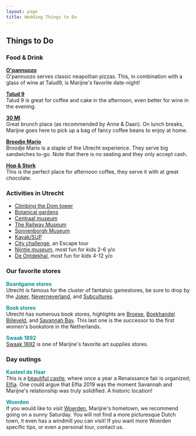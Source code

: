 ```yaml
---
layout: page
title: Wedding Things to Do
---
```



<div class='class_01'>
<h2>Things to Do</h2>
  
<h3>Food & Drink</h3> 

<p>
  <strong style="color:#0A9396"><a href="http://www.o-panuozzo.nl/">O'pannuozo</a></strong><br> 
  O'pannuozo serves classic neapolitan pizzas.  
  This, in combination with a glass of wine at Talud9, is Marijne's favorite date-night!  
</p>
  
<p>
  <strong style="color:#0A9396"><a href="https://www.talud9.nl/">Talud 9</a></strong><br>  
  Talud 9 is great for coffee and cake in the afternoon, even better for wine in the evening. 
</p>

<p>
  <strong style="color:#0A9396"><a href="https://30ml.nl/">30 Ml</a></strong><br>  
  Great brunch place (as recommended by Anne & Daan).  
  On lunch breaks, Marijne goes here to pick up a bag of fancy coffee beans to enjoy at home.  
</p>

<p>
  <strong style="color:#0A9396"><a href="https://broodjemario.nl/">Broodje Mario</a></strong><br>  
  Broodje Mario is a staple of the Utrecht experience. They serve big sandwiches to-go. 
  Note that there is no seating and they only accept cash. 
</p>

<p>
  <strong style="color:#0A9396"><a href="https://hopenstork.com/">Hop & Stork</a></strong><br>  
  This is the perfect place for afternoon coffee, they serve it with at great chocolate. 
</p>

<h3>Activities in Utrecht</h3> 

<ul>
   <li><a href="https://www.domtoren.nl/">Climbing the Dom tower</a></li>
   <li><a href="https://www.uu.nl/en/utrecht-university-botanic-gardens">Botanical gardens</a></li>
   <li><a href="https://www.centraalmuseum.nl/en">Centraal museum</a></li>
   <li><a href="https://www.spoorwegmuseum.nl/en/">The Railway Museum</a></li>
   <li><a href="https://www.sonnenborgh.nl/english">Sonnenborgh Museum</a></li>
   <li><a href="https://dagjesuppen.nl/en/">Kayak/SUP</a></li>
   <li><a href="https://escapetours.com/stad/utrecht">City challenge</a>, an Escape tour</li>
   <li><a href="https://nijntjemuseum.nl/?lang=en">Nijntje museum</a>, most fun for kids 2-6 y/o</li>
   <li><a href="https://ontdekhal.nl/">De Ontdekhal</a>, most fun for kids 4-12 y/o</li>
 </ul> 

<h3>Our favorite stores</h3> 

<p>
  <strong style="color:#0A9396">Boardgame stores</strong><br>  
  Utrecht is famous for the cluster of fantatsic gamestores, be sure to 
  drop by the <a href="http://www.the-joker.nl/">Joker</a>,
  <a href="https://www.neverneverlandutrecht.nl">Neverneverland</a>, 
  and <a href="https://www.subcultures.nl/">Subcultures</a>.
</p>

<p>
  <strong style="color:#0A9396">Book stores</strong><br>  
  Utrecht has numerous book stores, highlights are <a href="https://www.broese.nl/">Broese</a>, 
  <a href="https://www.boekhandelbijleveld.nl/">Boekhandel Bijleveld</a>, 
  and <a href="https://www.savannahbay.nl/">Savannah Bay</a>. 
  This last one is the successor to the first women's bookstore in the Netherlands.  
</p>
  
<p>
  <strong style="color:#0A9396">Swaak 1892</strong><br>  
  <a href="https://www.gerstaecker.nl/utrecht-2/">Swaak 1892</a> is one of Marijne's favorite art supplies stores.
</p>

<h3>Day outings</h3> 
<p>
  <strong style="color:#0A9396">Kasteel de Haar</strong><br>  
  This is a <a href="https://www.kasteeldehaar.nl/">beautiful castle</a>, where once a year a Renaissance fair is organized; 
  <a href="https://www.instagram.com/kingdomofelfia/?hl=en">Elfia</a>. One could argue that Elfia 2019 was the moment Savannah and Marijne's relationship was truly solidified. A historic location!  
</p>
  
<p>
  <strong style="color:#0A9396">Woerden</strong><br>  
  If you would like to visit <a href="https://www.beleefwoerden.com/nl">Woerden</a>,
  Marijne's hometown, we recommend going on a sunny Saturday. You will not find a
  more picturesque Dutch town, it even has a windmill you can visit! If you want
  more Woerden specific tips, or even a personal tour, contact us.  
</p>


 


